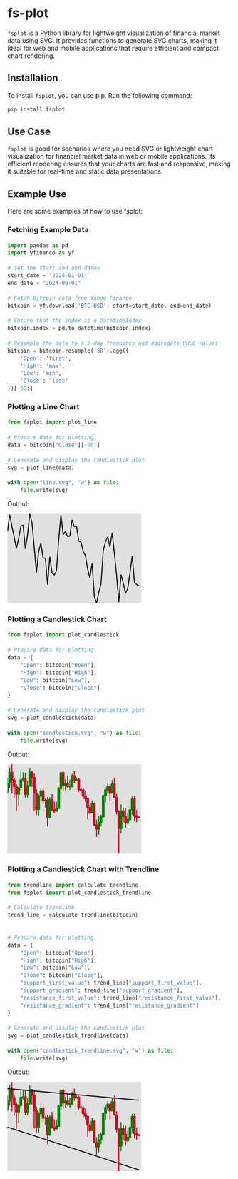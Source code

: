 # fs-plot

`fsplot` is a Python library for lightweight visualization of financial market data using SVG. It provides functions to generate SVG charts, making it ideal for web and mobile applications that require efficient and compact chart rendering.

## Installation

To install `fsplot`, you can use pip. Run the following command:

```bash
pip install fsplot
```

## Use Case
`fsplot` is good for scenarios where you need SVG or lightweight chart visualization for financial market data in web or mobile applications. Its efficient rendering ensures that your charts are fast and responsive, making it suitable for real-time and static data presentations.


## Example Use

Here are some examples of how to use fsplot:

### Fetching Example Data

```python
import pandas as pd
import yfinance as yf

# Set the start and end dates
start_date = "2024-01-01"
end_date = "2024-09-01"

# Fetch Bitcoin data from Yahoo Finance
bitcoin = yf.download('BTC-USD', start=start_date, end=end_date)

# Ensure that the index is a DatetimeIndex
bitcoin.index = pd.to_datetime(bitcoin.index)

# Resample the data to a 2-day frequency and aggregate OHLC values
bitcoin = bitcoin.resample('3D').agg({
    'Open': 'first',
    'High': 'max',
    'Low': 'min',
    'Close': 'last'
})[-60:]
```

### Plotting a Line Chart

```python
from fsplot import plot_line

# Prepare data for plotting
data = bitcoin["Close"][-60:]

# Generate and display the candlestick plot
svg = plot_line(data)

with open("line.svg", "w") as file:
    file.write(svg)
```

Output:

![Line Plot](images/line.svg)


### Plotting a Candlestick Chart

```python
from fsplot import plot_candlestick

# Prepare data for plotting
data = {
    "Open": bitcoin["Open"],
    "High": bitcoin["High"],
    "Low": bitcoin["Low"],
    "Close": bitcoin["Close"]
}

# Generate and display the candlestick plot
svg = plot_candlestick(data)

with open("candlestick.svg", "w") as file:
    file.write(svg)
```

Output:

![Candlestick Plot](images/candlestick.svg)


### Plotting a Candlestick Chart with Trendline

```python
from trendline import calculate_trendline
from fsplot import plot_candlestick_trendline

# Calculate trendline
trend_line = calculate_trendline(bitcoin)


# Prepare data for plotting
data = {
    "Open": bitcoin["Open"],
    "High": bitcoin["High"],
    "Low": bitcoin["Low"],
    "Close": bitcoin["Close"],
    "support_first_value": trend_line["support_first_value"],
    "support_gradient": trend_line["support_gradient"],
    "resistance_first_value": trend_line["resistance_first_value"],
    "resistance_gradient": trend_line["resistance_gradient"]
}

# Generate and display the candlestick plot
svg = plot_candlestick_trendline(data)

with open("candlestick_trendline.svg", "w") as file:
    file.write(svg)
```

Output:

![Candlestick Plot with Trendline](images/candlestick_trendline.svg)

